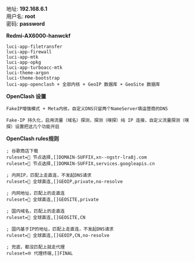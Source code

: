 地址: **192.168.6.1**<br>
用户名: **root**<br>
密码: **password**


**Redmi-AX6000-hanwckf**
```
luci-app-filetransfer
luci-app-firewall
luci-app-mtk
luci-app-opkg
luci-app-turboacc-mtk
luci-theme-argon
luci-theme-bootstrap
luci-app-openclash + 全部内核 + GeoIP 数据库 + GeoSite 数据库
```


**OpenClash 设置**
```
FakeIP增强模式 + Meta内核，自定义DNS只留两个NameServer填运营商的DNS

Fake-IP 持久化，启用流量（域名）探测，探测（嗅探）纯 IP 连接，自定义流量探测（嗅探）设置把这几个功能开启
```


**OpenClash rules规则**
```
; 谷歌商店下载
ruleset=🚀 节点选择,[]DOMAIN-SUFFIX,xn--ngstr-lra8j.com
ruleset=🚀 节点选择,[]DOMAIN-SUFFIX,services.googleapis.cn

; 内网IP，匹配上走直连，不发起DNS请求
ruleset=🎯 全球直连,[]GEOIP,private,no-resolve

; 内网地址，匹配上的走直连
ruleset=🎯 全球直连,[]GEOSITE,private

; 国内域名，匹配上的走直连
ruleset=🎯 全球直连,[]GEOSITE,CN

; 国内基于IP的地址，匹配上走直连，不发起DNS请求
ruleset=🎯 全球直连,[]GEOIP,CN,no-resolve

; 兜底，都没匹配上就走代理
ruleset=🌐 代理终端,[]FINAL
```

